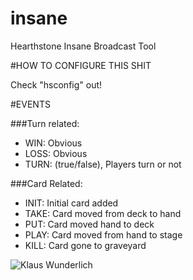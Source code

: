 # insane
Hearthstone Insane Broadcast Tool

#HOW TO CONFIGURE THIS SHIT

Check "hsconfig" out!

#EVENTS

###Turn related:
- WIN: Obvious
- LOSS: Obvious
- TURN: (true/false), Players turn or not

###Card Related:
- INIT: Initial card added
- TAKE: Card moved from deck to hand
- PUT: Card moved hand to deck
- PLAY: Card moved from hand to stage
- KILL: Card gone to graveyard


<img src="http://cdn.discogs.com/tVtlx7Eq7uf-Z81w1-nIickqHcc=/fit-in/300x300/filters:strip_icc():format(jpeg):mode_rgb()/discogs-images/A-281517-1109587797.gif.jpg" alt="Klaus Wunderlich">
